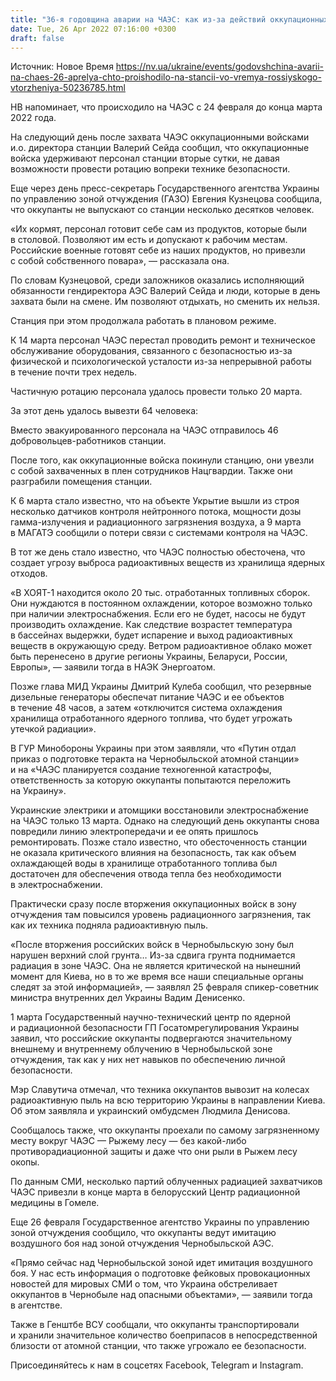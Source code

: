 ```yaml
---
title: "36-я годовщина аварии на ЧАЭС: как из-за действий оккупационных войск РФ чуть не повторилась трагедия мирового масштаба"
date: Tue, 26 Apr 2022 07:16:00 +0300
draft: false
---
```

Источник: Новое Время https://nv.ua/ukraine/events/godovshchina-avarii-na-chaes-26-aprelya-chto-proishodilo-na-stancii-vo-vremya-rossiyskogo-vtorzheniya-50236785.html


 НВ напоминает, что происходило на ЧАЭС с 24 февраля до конца марта 2022 года.

На следующий день после захвата ЧАЭС оккупационными войсками и.о. директора станции Валерий Сейда сообщил, что оккупационные войска удерживают персонал станции вторые сутки, не давая возможности провести ротацию вопреки технике безопасности.

Еще через день пресс-секретарь Государственного агентства Украины по управлению зоной отчуждения (ГАЗО) Евгения Кузнецова сообщила, что оккупанты не выпускают со станции несколько десятков человек.

«Их кормят, персонал готовит себе сам из продуктов, которые были в столовой. Позволяют им есть и допускают к рабочим местам. Российские военные готовят себе из наших продуктов, но привезли с собой собственного повара», — рассказала она.

По словам Кузнецовой, среди заложников оказались исполняющий обязанности гендиректора АЭС Валерий Сейда и люди, которые в день захвата были на смене. Им позволяют отдыхать, но сменить их нельзя.

Станция при этом продолжала работать в плановом режиме.

К 14 марта персонал ЧАЭС перестал проводить ремонт и техническое обслуживание оборудования, связанного с безопасностью из-за физической и психологической усталости из-за непрерывной работы в течение почти трех недель.

Частичную ротацию персонала удалось провести только 20 марта.

За этот день удалось вывезти 64 человека:

Вместо эвакуированного персонала на ЧАЭС отправилось 46 добровольцев-работников станции.

После того, как оккупационные войска покинули станцию, они увезли с собой захваченных в плен сотрудников Нацгвардии. Также они разграбили помещения станции.

К 6 марта стало известно, что на объекте Укрытие вышли из строя несколько датчиков контроля нейтронного потока, мощности дозы гамма-излучения и радиационного загрязнения воздуха, а 9 марта в МАГАТЭ сообщили о потери связи с системами контроля на ЧАЭС.

В тот же день стало известно, что ЧАЭС полностью обесточена, что создает угрозу выброса радиоактивных веществ из хранилища ядерных отходов.

«В ХОЯТ-1 находится около 20 тыс. отработанных топливных сборок. Они нуждаются в постоянном охлаждении, которое возможно только при наличии электроснабжения. Если его не будет, насосы не будут производить охлаждение. Как следствие возрастет температура в бассейнах выдержки, будет испарение и выход радиоактивных веществ в окружающую среду. Ветром радиоактивное облако может быть перенесено в другие регионы Украины, Беларуси, России, Европы», — заявили тогда в НАЭК Энергоатом.

Позже глава МИД Украины Дмитрий Кулеба сообщил, что резервные дизельные генераторы обеспечат питание ЧАЭС и ее объектов в течение 48 часов, а затем «отключится система охлаждения хранилища отработанного ядерного топлива, что будет угрожать утечкой радиации».

В ГУР Минобороны Украины при этом заявляли, что «Путин отдал приказ о подготовке теракта на Чернобыльской атомной станции» и на «ЧАЭС планируется создание техногенной катастрофы, ответственность за которую оккупанты попытаются переложить на Украину».

Украинские электрики и атомщики восстановили электроснабжение на ЧАЭС только 13 марта. Однако на следующий день оккупанты снова повредили линию электропередачи и ее опять пришлось ремонтировать. Позже стало известно, что обесточенность станции не оказала критического влияния на безопасность, так как объем охлаждающей воды в хранилище отработанного топлива был достаточен для обеспечения отвода тепла без необходимости в электроснабжении.

Практически сразу после вторжения оккупационных войск в зону отчуждения там повысился уровень радиационного загрязнения, так как их техника подняла радиоактивную пыль.

«После вторжения российских войск в Чернобыльскую зону был нарушен верхний слой грунта… Из-за сдвига грунта поднимается радиация в зоне ЧАЭС. Она не является критической на нынешний момент для Киева, но в то же время все наши специальные органы следят за этой информацией», — заявлял 25 февраля спикер-советник министра внутренних дел Украины Вадим Денисенко.

 1 марта Государственный научно-технический центр по ядерной и радиационной безопасности ГП Госатомрегулирования Украины заявил, что российские оккупанты подвергаются значительному внешнему и внутреннему облучению в Чернобыльской зоне отчуждения, так как у них нет навыков по обеспечению личной безопасности.

Мэр Славутича отмечал, что техника оккупантов вывозит на колесах радиоактивную пыль на всю территорию Украины в направлении Киева. Об этом заявляла и украинский омбудсмен Людмила Денисова.

Сообщалось также, что оккупанты проехали по самому загрязненному месту вокруг ЧАЭС — Рыжему лесу — без какой-либо противорадиационной защиты и даже что они рыли в Рыжем лесу окопы.

 По данным СМИ, несколько партий облученных радиацией захватчиков ЧАЭС привезли в конце марта в белорусский Центр радиационной медицины в Гомеле.

Еще 26 февраля Государственное агентство Украины по управлению зоной отчуждения сообщило, что оккупанты ведут имитацию воздушного боя над зоной отчуждения Чернобыльской АЭС.

«Прямо сейчас над Чернобыльской зоной идет имитация воздушного боя. У нас есть информация о подготовке фейковых провокационных новостей для мировых СМИ о том, что Украина обстреливает оккупантов в Чернобыле над опасными объектами», — заявили тогда в агентстве.

 Также в Генштбе ВСУ сообщали, что оккупанты транспортировали и хранили значительное количество боеприпасов в непосредственной близости от атомной станции, что также угрожало ее безопасности.

Присоединяйтесь к нам в соцсетях Facebook, Telegram и Instagram.
